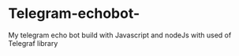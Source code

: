 # Telegram-echobot-
My telegram echo bot build with Javascript and nodeJs with used of Telegraf library
